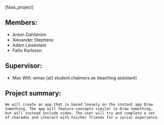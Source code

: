 [faaa_project]

## Members:
 - Anton Dahlström
 - Alexander Stephens
 - Adam Lewestam
 - Failix Karlsson

 ## Supervisor:
 - Max Witt: wmax [at] student.chalmers.se (teaching assistant)

 ## Project summary:
	We will create an app that is based loosely on the instant app Draw Something. The app will feature concepts similar to Draw Something, but will instead include video. The user will try and complete a set of charades and interact with his/her friends for a social experience.
